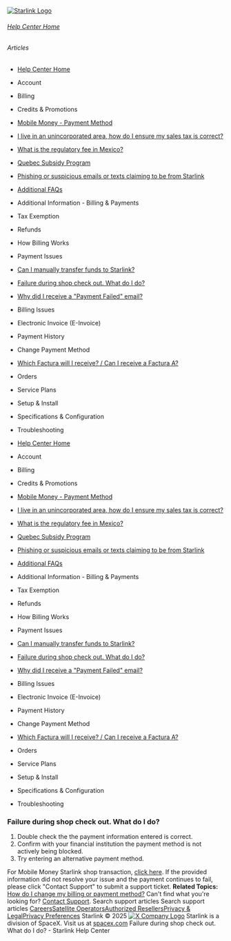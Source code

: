 [![Starlink Logo](https://www.starlink.com/_next/image?url=%2Fassets%2Fimages%2Flogo%2Flogo_white.png&w=3840&q=75)](https://www.starlink.com/support/article/<https:/www.starlink.com/>)
###### [Help Center Home](https://www.starlink.com/support/article/</support>)
###### Articles
  * [Help Center Home](https://www.starlink.com/support/article/</support>)
  * Account
  * Billing
  * Credits & Promotions
  * [Mobile Money - Payment Method](https://www.starlink.com/support/article/</support/article/9b82b08e-3d7a-f94f-c938-9322746f1b76>)
  * [I live in an unincorporated area, how do I ensure my sales tax is correct?](https://www.starlink.com/support/article/</support/article/96c599f8-db14-d297-4138-3b04e92b17ad>)
  * [What is the regulatory fee in Mexico? ](https://www.starlink.com/support/article/</support/article/c0a598ac-937e-958f-4b8d-c01dbd92dac1>)
  * [Quebec Subsidy Program](https://www.starlink.com/support/article/</support/article/7e140ce0-40ab-1c71-3fd5-0c7177cd83f9>)
  * [Phishing or suspicious emails or texts claiming to be from Starlink](https://www.starlink.com/support/article/</support/article/7eedb59e-9c8d-0f34-b40d-37921d0fe98a>)
  * [Additional FAQs](https://www.starlink.com/support/article/</support/article/9334ff65-c6e4-00d3-23ca-4ac4007c88fa>)
  * Additional Information - Billing & Payments
  * Tax Exemption
  * Refunds
  * How Billing Works
  * Payment Issues
  * [Can I manually transfer funds to Starlink?](https://www.starlink.com/support/article/</support/article/f61cc00f-b645-bb9b-2318-34fc3f5bc033>)
  * [Failure during shop check out. What do I do?](https://www.starlink.com/support/article/</support/article/02621a63-ab38-2bf1-3242-8151b49c75a5>)
  * [Why did I receive a "Payment Failed" email?](https://www.starlink.com/support/article/</support/article/aa5697e2-6851-8482-c88f-6123e58f8827>)
  * Billing Issues
  * Electronic Invoice (E-Invoice)
  * Payment History
  * Change Payment Method
  * [Which Factura will I receive? / Can I receive a Factura A?](https://www.starlink.com/support/article/</support/article/4f44e3a8-e82f-1d80-3608-f04a7d6a4b3b>)
  * Orders
  * Service Plans
  * Setup & Install
  * Specifications & Configuration
  * Troubleshooting


  * [Help Center Home](https://www.starlink.com/support/article/</support>)
  * Account
  * Billing
  * Credits & Promotions
  * [Mobile Money - Payment Method](https://www.starlink.com/support/article/</support/article/9b82b08e-3d7a-f94f-c938-9322746f1b76>)
  * [I live in an unincorporated area, how do I ensure my sales tax is correct?](https://www.starlink.com/support/article/</support/article/96c599f8-db14-d297-4138-3b04e92b17ad>)
  * [What is the regulatory fee in Mexico? ](https://www.starlink.com/support/article/</support/article/c0a598ac-937e-958f-4b8d-c01dbd92dac1>)
  * [Quebec Subsidy Program](https://www.starlink.com/support/article/</support/article/7e140ce0-40ab-1c71-3fd5-0c7177cd83f9>)
  * [Phishing or suspicious emails or texts claiming to be from Starlink](https://www.starlink.com/support/article/</support/article/7eedb59e-9c8d-0f34-b40d-37921d0fe98a>)
  * [Additional FAQs](https://www.starlink.com/support/article/</support/article/9334ff65-c6e4-00d3-23ca-4ac4007c88fa>)
  * Additional Information - Billing & Payments
  * Tax Exemption
  * Refunds
  * How Billing Works
  * Payment Issues
  * [Can I manually transfer funds to Starlink?](https://www.starlink.com/support/article/</support/article/f61cc00f-b645-bb9b-2318-34fc3f5bc033>)
  * [Failure during shop check out. What do I do?](https://www.starlink.com/support/article/</support/article/02621a63-ab38-2bf1-3242-8151b49c75a5>)
  * [Why did I receive a "Payment Failed" email?](https://www.starlink.com/support/article/</support/article/aa5697e2-6851-8482-c88f-6123e58f8827>)
  * Billing Issues
  * Electronic Invoice (E-Invoice)
  * Payment History
  * Change Payment Method
  * [Which Factura will I receive? / Can I receive a Factura A?](https://www.starlink.com/support/article/</support/article/4f44e3a8-e82f-1d80-3608-f04a7d6a4b3b>)
  * Orders
  * Service Plans
  * Setup & Install
  * Specifications & Configuration
  * Troubleshooting


### Failure during shop check out. What do I do?
  1. Double check the the payment information entered is correct. 
  2. Confirm with your financial institution the payment method is not actively being blocked.
  3. Try entering an alternative payment method.


For Mobile Money Starlink shop transaction, [click here](https://www.starlink.com/support/article/<https:/support.starlink.com/?topic=9b82b08e-3d7a-f94f-c938-9322746f1b76>). 
If the provided information did not resolve your issue and the payment continues to fail, please click "Contact Support" to submit a support ticket.
**Related Topics:**
[How do I change my billing or payment method?](https://www.starlink.com/support/article/<https:/support.starlink.com/?topic=92a46406-753e-a8f3-ba4e-39f1edebbbec>)
Can't find what you're looking for? [Contact Support](https://www.starlink.com/support/article/</support/tickets?sourceType=web_article_help_center&sourceValue=02621a63-ab38-2bf1-3242-8151b49c75a5>).
Search support articles
Search support articles
[Careers](https://www.starlink.com/support/article/<https:/www.spacex.com/careers>)[Satellite Operators](https://www.starlink.com/support/article/<https:/starlink.com/satellite-operators>)[Authorized Resellers](https://www.starlink.com/support/article/<https:/starlink.com/resellers>)[Privacy & Legal](https://www.starlink.com/support/article/<https:/starlink.com/legal>)[Privacy Preferences](https://www.starlink.com/support/article/<>)
Starlink © 2025
[![X Company Logo](https://www.starlink.com/assets/images/icons/x-logo.svg)](https://www.starlink.com/support/article/<https:/twitter.com/Starlink>)
Starlink is a division of SpaceX. Visit us at [spacex.com](https://www.starlink.com/support/article/<https:/www.spacex.com/>)
Failure during shop check out. What do I do? - Starlink Help Center
